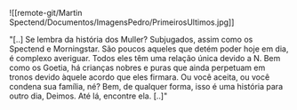 ![[remote-git/Martin Spectend/Documentos/ImagensPedro/PrimeirosUltimos.jpg]]

"[..] Se lembra da história dos Muller? Subjugados, assim como os Spectend e Morningstar. São poucos aqueles que detém poder hoje em dia, é complexo averiguar. Todos eles têm uma relação única devido a N. Bem como os Goetia, há crianças nobres e puras que ainda perpetuam em tronos devido àquele acordo que eles firmara. Ou você aceita, ou você condena sua família, né? Bem, de qualquer forma, isso é uma história para outro dia, Deimos. Até lá, encontre ela. [..]"
